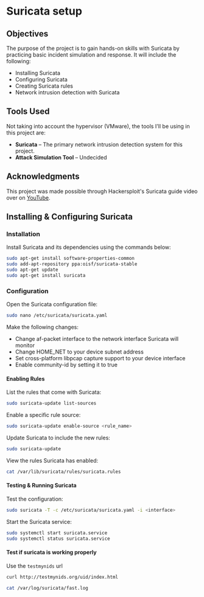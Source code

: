# Suricata setup

## Objectives
The purpose of the project is to gain hands-on skills with Suricata by practicing basic incident simulation and response. It will include the following:

- Installing Suricata  
- Configuring Suricata  
- Creating Suricata rules  
- Network intrusion detection with Suricata  

## Tools Used
Not taking into account the hypervisor (VMware), the tools I'll be using in this project are:

- **Suricata** – The primary network intrusion detection system for this project.  
- **Attack Simulation Tool** – Undecided  

## Acknowledgments
This project was made possible through Hackersploit's Suricata guide video over on [YouTube](https://www.youtube.com/watch?v=91i7InHVOso&t=464s).  

## Installing & Configuring Suricata

### Installation
Install Suricata and its dependencies using the commands below:

```bash
sudo apt-get install software-properties-common
sudo add-apt-repository ppa:oisf/suricata-stable
sudo apt-get update
sudo apt-get install suricata
```

### Configuration
Open the Suricata configuration file:

```bash
sudo nano /etc/suricata/suricata.yaml
```

Make the following changes:
- Change af-packet interface to the network interface Suricata will monitor
- Change HOME_NET to your device subnet address
- Set cross-platform libpcap capture support to your device interface
- Enable community-id by setting it to true

#### Enabling Rules
List the rules that come with Suricata:
```bash
sudo suricata-update list-sources
```
Enable a specific rule source:
```bash
sudo suricata-update enable-source <rule_name>
```

Update Suricata to include the new rules:

```bash
sudo suricata-update
```
View the rules Suricata has enabled:

```bash
cat /var/lib/suricata/rules/suricata.rules
```

#### Testing & Running Suricata
Test the configuration:

```bash
sudo suricata -T -c /etc/suricata/suricata.yaml -i <interface>
```
Start the Suricata service:

```bash
sudo systemctl start suricata.service
sudo systemctl status suricata.service
```
#### Test if suricata is working properly

Use the `testmynids` url
```bash
curl http://testmynids.org/uid/index.html
```

```bash
cat /var/log/suricata/fast.log
```
